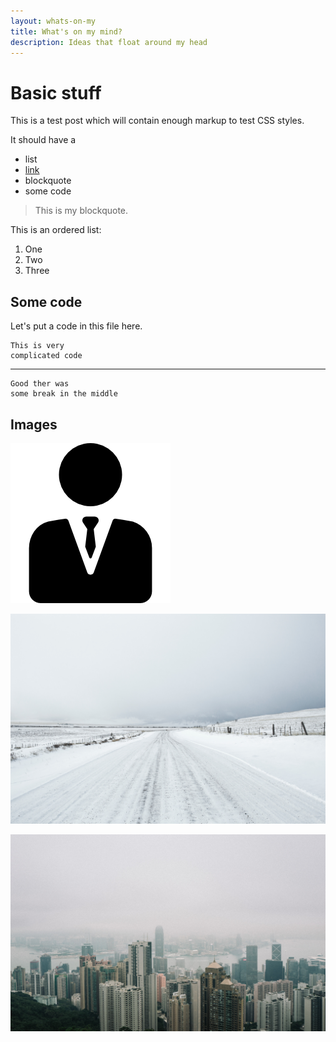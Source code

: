 ```yaml
---
layout: whats-on-my
title: What's on my mind?
description: Ideas that float around my head
---
```



# Basic stuff
This is a test post which will contain enough markup to test CSS styles.

It should have a
- list
- [link](http://attebury.me)
- blockquote
- some code

> This is my blockquote.

This is an ordered list:

1. One
2. Two
3. Three

## Some code
Let's put a code in this file here.

	This is very
	complicated code

<hr class="codebreak">

	Good ther was
	some break in the middle

## Images

![Mock Logo](/assets/img/manager.png)

![Mock Photo 1](/assets/img/mock-photo1.jpg)

![Mock Photo 1](/assets/img/mock-photo2.jpg)

